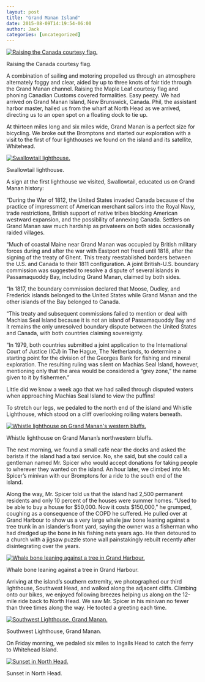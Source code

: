 ```yaml
---
layout: post
title: "Grand Manan Island"
date: 2015-08-09T14:19:54-06:00
author: Jack
categories: [uncategorized]
---
```


[![Raising the Canada courtesy flag.](http://windleblo.com/wp-content/uploads/2015/08/IMG_1784-e1439151439882-768x1024.jpg)](/wp-content/uploads/2015/08/IMG_1784-e1439151439882.jpg)

Raising the Canada courtesy flag.

A combination of sailing and motoring propelled us through an atmosphere alternately foggy and clear, aided by up to three knots of fair tide through the Grand Manan channel. Raising the Maple Leaf courtesy flag and phoning Canadian Customs covered formalities. Easy peezy. We had arrived on Grand Manan Island, New Brunswick, Canada. Phil, the assistant harbor master, hailed us from the wharf at North Head as we arrived, directing us to an open spot on a floating dock to tie up.

At thirteen miles long and six miles wide, Grand Manan is a perfect size for bicycling. We broke out the Bromptons and started our exploration with a visit to the first of four lighthouses we found on the island and its satellite, Whitehead.

[![Swallowtail lighthouse.](http://windleblo.com/wp-content/uploads/2015/08/IMG_1791-1024x768.jpg)](/wp-content/uploads/2015/08/IMG_1791.jpg)

Swallowtail lighthouse.

A sign at the first lighthouse we visited, Swallowtail, educated us on Grand Manan history:

“During the War of 1812, the United States invaded Canada because of the practice of impressment of American merchant sailors into the Royal Navy, trade restrictions, British support of native tribes blocking American westward expansion, and the possibility of annexing Canada. Settlers on Grand Manan saw much hardship as privateers on both sides occasionally raided villages.

“Much of coastal Maine near Grand Manan was occupied by British military forces during and after the war with Eastport not freed until 1818, after the signing of the treaty of Ghent. This treaty reestablished borders between the U.S. and Canada to their 1811 configuration. A joint British-U.S. boundary commission was suggested to resolve a dispute of several islands in Passamaquoddy Bay, including Grand Manan, claimed by both sides.

“In 1817, the boundary commission declared that Moose, Dudley, and Frederick islands belonged to the United States while Grand Manan and the other islands of the Bay belonged to Canada.

“This treaty and subsequent commissions failed to mention or deal with Machias Seal Island because it is not an island of Passamaquoddy Bay and it remains the only unresolved boundary dispute between the United States and Canada, with both countries claiming sovereignty.

“In 1979, both countries submitted a joint application to the International Court of Justice (ICJ) in The Hague, The Netherlands, to determine a starting point for the division of the Georges Bank for fishing and mineral exploration. The resulting ruling was silent on Machias Seal Island, however, mentioning only that the area would be considered a “grey zone,” the name given to it by fishermen.”

Little did we know a week ago that we had sailed through disputed waters when approaching Machias Seal Island to view the puffins!

To stretch our legs, we pedaled to the north end of the island and Whistle Lighthouse, which stood on a cliff overlooking roiling waters beneath.

[![Whistle lighthouse on Grand Manan's western bluffs.](http://windleblo.com/wp-content/uploads/2015/08/IMG_1795-e1439151230137-768x1024.jpg)](/wp-content/uploads/2015/08/IMG_1795-e1439151230137.jpg)

Whistle lighthouse on Grand Manan’s northwestern bluffs.

The next morning, we found a small café near the docks and asked the barista if the island had a taxi service. No, she said, but she could call a gentleman named Mr. Spicer who would accept donations for taking people to wherever they wanted on the island. An hour later, we climbed into Mr. Spicer’s minivan with our Bromptons for a ride to the south end of the island.

Along the way, Mr. Spicer told us that the island had 2,500 permanent residents and only 10 percent of the houses were summer homes. “Used to be able to buy a house for $50,000. Now it costs $150,000,” he grumped, coughing as a consequence of the COPD he suffered. He pulled over at Grand Harbour to show us a very large whale jaw bone leaning against a tree trunk in an islander’s front yard, saying the owner was a fisherman who had dredged up the bone in his fishing nets years ago. He then detoured to a church with a jigsaw puzzle stone wall painstakingly rebuilt recently after disintegrating over the years.

[![Whale bone leaning against a tree in Grand Harbour.](http://windleblo.com/wp-content/uploads/2015/08/IMG_1817-e1439151205676-768x1024.jpg)](/wp-content/uploads/2015/08/IMG_1817-e1439151205676.jpg)

Whale bone leaning against a tree in Grand Harbour.

Arriving at the island’s southern extremity, we photographed our third lighthouse, Southwest Head, and walked along the adjacent cliffs. Climbing onto our bikes, we enjoyed following breezes helping us along on the 12-mile ride back to North Head. We saw Mr. Spicer in his minivan no fewer than three times along the way. He tooted a greeting each time.

[![Southwest Lighthouse, Grand Manan.](http://windleblo.com/wp-content/uploads/2015/08/IMG_1803-1024x768.jpg)](/wp-content/uploads/2015/08/IMG_1803.jpg)

Southwest Lighthouse, Grand Manan.

On Friday morning, we pedaled six miles to Ingalls Head to catch the ferry to Whitehead Island.

[![Sunset in North Head.](http://windleblo.com/wp-content/uploads/2015/08/IMG_1798-1024x768.jpg)](/wp-content/uploads/2015/08/IMG_1798.jpg)

Sunset in North Head.